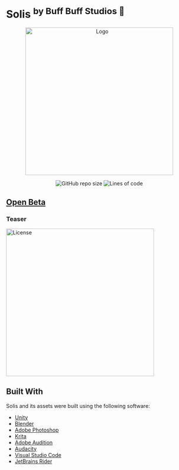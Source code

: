 # **Solis** <sup>by Buff Buff Studios 🐸<sup> 

<p align="center">
  <a href="https://jogospuc.com.br/mostra">
    <img src="https://cdn.discordapp.com/attachments/819932891956903962/1250454696775389244/LogoSolisFull.png?ex=669681b0&is=66953030&hm=8c956b331788520f36260f61c13381fffcaf7b9dd0796688987b632c77e5c708&" width="400" alt="Logo">
  </a>
  <p align="center">
    <img alt="GitHub repo size" src="https://img.shields.io/github/repo-size/buff-buff-studio/Solis">
    <img alt="Lines of code" src="http://tokei.ekzhang.com/b1/github/buff-buff-studio/Solis">
  </p>
</p>

## **[Open Beta](https://github.com/buff-buff-studio/Solis/releases/tag/0.5.2)**

### Teaser
<a href="https://youtu.be/W_hOIR2WtTk?si=8ecKOaBlP2iMr62R"> <img alt="License" width="400" src="https://jogospuc.com.br/ti/img_thumb/jogo_64_1719842640.jpg"> </a>

## Built With
Solis and its assets were built using the following software:
* [Unity](https://unity.com/)
* [Blender](https://www.blender.org/)
* [Adobe Photoshop](https://www.adobe.com/products/photoshop.html)
* [Krita](https://krita.org)
* [Adobe Audition](https://www.adobe.com/products/audition.html)
* [Audacity](https://www.audacityteam.org/)
* [Visual Studio Code](https://code.visualstudio.com/)
* [JetBrains Rider](https://www.jetbrains.com/rider/)
